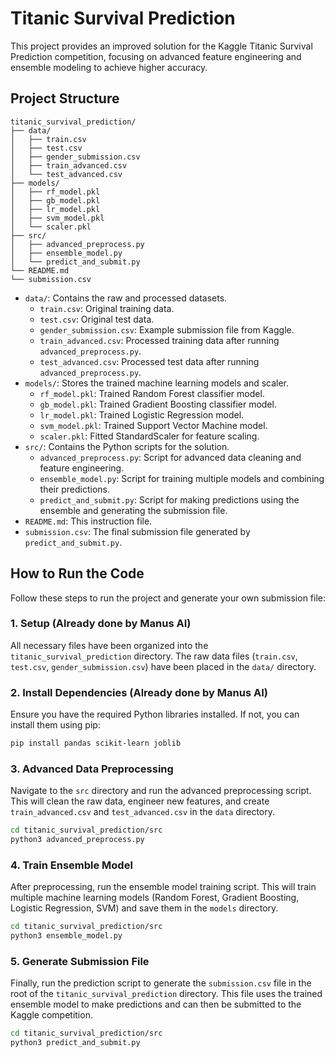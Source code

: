 # Titanic Survival Prediction

This project provides an improved solution for the Kaggle Titanic Survival Prediction competition, focusing on advanced feature engineering and ensemble modeling to achieve higher accuracy.

## Project Structure

```
titanic_survival_prediction/
├── data/
│   ├── train.csv
│   ├── test.csv
│   ├── gender_submission.csv
│   ├── train_advanced.csv
│   └── test_advanced.csv
├── models/
│   ├── rf_model.pkl
│   ├── gb_model.pkl
│   ├── lr_model.pkl
│   ├── svm_model.pkl
│   └── scaler.pkl
├── src/
│   ├── advanced_preprocess.py
│   ├── ensemble_model.py
│   └── predict_and_submit.py
└── README.md
└── submission.csv
```

- `data/`: Contains the raw and processed datasets.
  - `train.csv`: Original training data.
  - `test.csv`: Original test data.
  - `gender_submission.csv`: Example submission file from Kaggle.
  - `train_advanced.csv`: Processed training data after running `advanced_preprocess.py`.
  - `test_advanced.csv`: Processed test data after running `advanced_preprocess.py`.
- `models/`: Stores the trained machine learning models and scaler.
  - `rf_model.pkl`: Trained Random Forest classifier model.
  - `gb_model.pkl`: Trained Gradient Boosting classifier model.
  - `lr_model.pkl`: Trained Logistic Regression model.
  - `svm_model.pkl`: Trained Support Vector Machine model.
  - `scaler.pkl`: Fitted StandardScaler for feature scaling.
- `src/`: Contains the Python scripts for the solution.
  - `advanced_preprocess.py`: Script for advanced data cleaning and feature engineering.
  - `ensemble_model.py`: Script for training multiple models and combining their predictions.
  - `predict_and_submit.py`: Script for making predictions using the ensemble and generating the submission file.
- `README.md`: This instruction file.
- `submission.csv`: The final submission file generated by `predict_and_submit.py`.

## How to Run the Code

Follow these steps to run the project and generate your own submission file:

### 1. Setup (Already done by Manus AI)

All necessary files have been organized into the `titanic_survival_prediction` directory. The raw data files (`train.csv`, `test.csv`, `gender_submission.csv`) have been placed in the `data/` directory.

### 2. Install Dependencies (Already done by Manus AI)

Ensure you have the required Python libraries installed. If not, you can install them using pip:

```bash
pip install pandas scikit-learn joblib
```

### 3. Advanced Data Preprocessing

Navigate to the `src` directory and run the advanced preprocessing script. This will clean the raw data, engineer new features, and create `train_advanced.csv` and `test_advanced.csv` in the `data` directory.

```bash
cd titanic_survival_prediction/src
python3 advanced_preprocess.py
```

### 4. Train Ensemble Model

After preprocessing, run the ensemble model training script. This will train multiple machine learning models (Random Forest, Gradient Boosting, Logistic Regression, SVM) and save them in the `models` directory.

```bash
cd titanic_survival_prediction/src
python3 ensemble_model.py
```

### 5. Generate Submission File

Finally, run the prediction script to generate the `submission.csv` file in the root of the `titanic_survival_prediction` directory. This file uses the trained ensemble model to make predictions and can then be submitted to the Kaggle competition.

```bash
cd titanic_survival_prediction/src
python3 predict_and_submit.py
```
